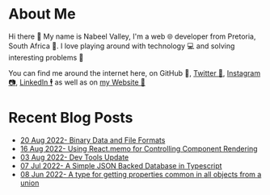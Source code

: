# About Me

Hi there 👋 My name is Nabeel Valley, I'm a web 🌐 developer from Pretoria, South Africa 📍. I love playing around with technology 💻 and solving interesting problems 🔎

You can find me around the internet here, on GitHub 🐙, [Twitter 🐤](https://twitter.com/not_nabeel/), [Instagram 📷](https://www.instagram.com/nabeelvalley/), [LinkedIn 🕴](https://za.linkedin.com/in/nabeelvalley) as well as on [my Website 🎨](https://nabeelvalley.co.za/)

# Recent Blog Posts
<!-- BLOG-POST-LIST:START -->
- [20 Aug 2022- Binary Data and File Formats](https://nabeelvalley.co.za/blog/2022/20-08/understanding-binary-files/)
- [16 Aug 2022- Using React.memo for Controlling Component Rendering](https://nabeelvalley.co.za/blog/2022/16-08/react-memo-top-level-api/)
- [03 Aug 2022- Dev Tools Update](https://nabeelvalley.co.za/blog/2022/03-08/dev-tools-update/)
- [07 Jul 2022- A Simple JSON Backed Database in Typescript](https://nabeelvalley.co.za/blog/2022/06-07/typescript-json-database/)
- [08 Jun 2022- A type for getting properties common in all objects from a union](https://nabeelvalley.co.za/blog/2022/08-07/common-object-type/)<!-- BLOG-POST-LIST:END -->

